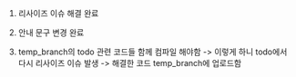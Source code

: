 1. 리사이즈 이슈 해결 완료

2. 안내 문구 변경 완료

3. temp_branch의 todo 관련 코드들 함께 컴파일 해야함 -> 이렇게 하니 todo에서 다시 리사이즈 이슈 발생 -> 해결한 코드 temp_branch에 업로드함
